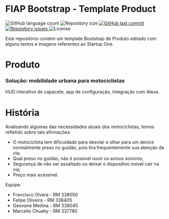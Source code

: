 # FIAP Bootstrap - Template Product
<p align="left">
  <img alt="GitHub language count" src="https://img.shields.io/github/languages/count/Relirk/fiap-bootstrap-sample-product">

  <img alt="Repository size" src="https://img.shields.io/github/repo-size/Relirk/fiap-bootstrap-sample-product">
  
  <a href="https://github.com/Relirk/fiap-bootstrap-sample-product/commits/master">
    <img alt="GitHub last commit" src="https://img.shields.io/github/last-commit/Relirk/fiap-bootstrap-sample-product">
  </a>

  <a href="https://github.com/Relirk/fiap-bootstrap-sample-product/issues">
    <img alt="Repository issues" src="https://img.shields.io/github/issues/Relirk/fiap-bootstrap-sample-product">
  </a>

  <img alt="License" src="https://img.shields.io/badge/license-MIT-brightgreen">
</p>

Este repositório contém um template Bootstrap de Produto editado com alguns textos e imagens referentes ao Startup One.

# Produto
### Solução: mobilidade urbana para motociclistas

HUD interativo de capacete, app de configuração, integração com Alexa. 

# História

Analisando algumas das necessidades atuais dos motociclistas, temos refletido sobre tais afirmações:
- O motociclista tem dificuldade para desviar o olhar para um device normalmente preso no guidão, pois tira frequentemente sua atenção da via;
- Qual preso no guidão, não é possível ouvir os avisos sonoros;
- Segurança de não ser assaltado ou deixar o dispositivo móvel cair na via;
- Preço mais acessível.
 


Equipe: 
- Francisco Olvera 	- RM 338050
- Felipe Oliveira 	- RM 338405
- Geovane Medina    - RM 338045
- Marcello Chuahy   - RM 337780